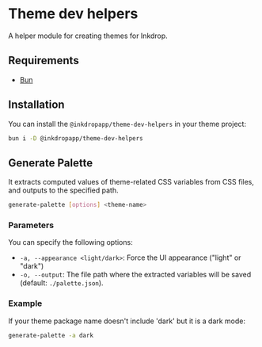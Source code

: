 # Theme dev helpers

A helper module for creating themes for Inkdrop.

## Requirements

- [Bun](https://bun.sh/)

## Installation

You can install the `@inkdropapp/theme-dev-helpers` in your theme project:

```bash
bun i -D @inkdropapp/theme-dev-helpers
```

## Generate Palette

It extracts computed values of theme-related CSS variables from CSS files, and outputs to the specified path.

```sh
generate-palette [options] <theme-name>
```

### Parameters

You can specify the following options:

- `-a, --appearance <light/dark>`: Force the UI appearance ("light" or "dark")
- `-o, --output`: The file path where the extracted variables will be saved (default: `./palette.json`).

### Example

If your theme package name doesn't include 'dark' but it is a dark mode:

```sh
generate-palette -a dark
```
